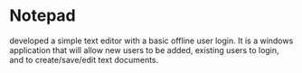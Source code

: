 # Notepad
developed a simple text editor with a basic offline user login. It is a windows application that will allow new users to be added, existing users to login, and to create/save/edit text documents.
